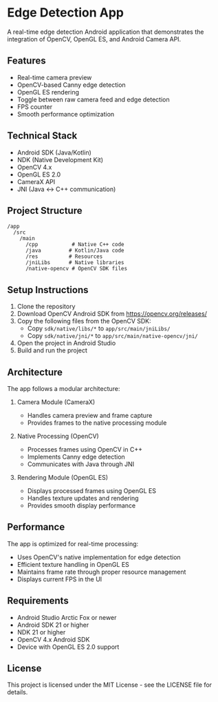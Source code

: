 # Edge Detection App

A real-time edge detection Android application that demonstrates the integration of OpenCV, OpenGL ES, and Android Camera API.

## Features

- Real-time camera preview
- OpenCV-based Canny edge detection
- OpenGL ES rendering
- Toggle between raw camera feed and edge detection
- FPS counter
- Smooth performance optimization

## Technical Stack

- Android SDK (Java/Kotlin)
- NDK (Native Development Kit)
- OpenCV 4.x
- OpenGL ES 2.0
- CameraX API
- JNI (Java ↔ C++ communication)

## Project Structure

```
/app
  /src
    /main
      /cpp           # Native C++ code
      /java         # Kotlin/Java code
      /res          # Resources
      /jniLibs      # Native libraries
      /native-opencv # OpenCV SDK files
```

## Setup Instructions

1. Clone the repository
2. Download OpenCV Android SDK from https://opencv.org/releases/
3. Copy the following files from the OpenCV SDK:
   - Copy `sdk/native/libs/*` to `app/src/main/jniLibs/`
   - Copy `sdk/native/jni/*` to `app/src/main/native-opencv/jni/`
4. Open the project in Android Studio
5. Build and run the project

## Architecture

The app follows a modular architecture:

1. Camera Module (CameraX)
   - Handles camera preview and frame capture
   - Provides frames to the native processing module

2. Native Processing (OpenCV)
   - Processes frames using OpenCV in C++
   - Implements Canny edge detection
   - Communicates with Java through JNI

3. Rendering Module (OpenGL ES)
   - Displays processed frames using OpenGL ES
   - Handles texture updates and rendering
   - Provides smooth display performance

## Performance

The app is optimized for real-time processing:
- Uses OpenCV's native implementation for edge detection
- Efficient texture handling in OpenGL ES
- Maintains frame rate through proper resource management
- Displays current FPS in the UI

## Requirements

- Android Studio Arctic Fox or newer
- Android SDK 21 or higher
- NDK 21 or higher
- OpenCV 4.x Android SDK
- Device with OpenGL ES 2.0 support

## License

This project is licensed under the MIT License - see the LICENSE file for details.
